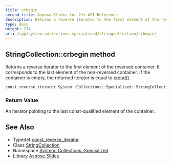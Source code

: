 ```yaml
---
title: crbegin
second_title: Aspose.Slides for C++ API Reference
description: Returns a reverse iterator to the first element of the reversed container. It corresponds to the last element of the non-reversed container. If the container is empty, the returned iterator is equal to crend().
type: docs
weight: 274
url: /cpp/system.collections.specialized/stringcollection/crbegin/
---
```

## StringCollection::crbegin method


Returns a reverse iterator to the first element of the reversed container. It corresponds to the last element of the non-reversed container. If the container is empty, the returned iterator is equal to [crend()](../crend/).

```cpp
const_reverse_iterator System::Collections::Specialized::StringCollection::crbegin() const noexcept
```


### Return Value

An iterator pointing to the last const-qualified element of the container.

## See Also

* Typedef [const_reverse_iterator](../const_reverse_iterator/)
* Class [StringCollection](../)
* Namespace [System::Collections::Specialized](../../)
* Library [Aspose.Slides](../../../)
